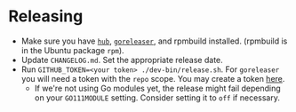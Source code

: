 # Releasing

* Make sure you have [`hub`](https://github.com/github/hub),
  [`goreleaser`](https://goreleaser.com/), and rpmbuild installed.
  (rpmbuild is in the Ubuntu package `rpm`).
* Update `CHANGELOG.md`. Set the appropriate release date.
* Run `GITHUB_TOKEN=<your token> ./dev-bin/release.sh`. For `goreleaser` you
  will need a token with the `repo` scope. You may create a token
  [here](https://github.com/settings/tokens/new).
  * If we're not using Go modules yet, the release might fail depending on
    your `GO111MODULE` setting. Consider setting it to `off` if necessary.
